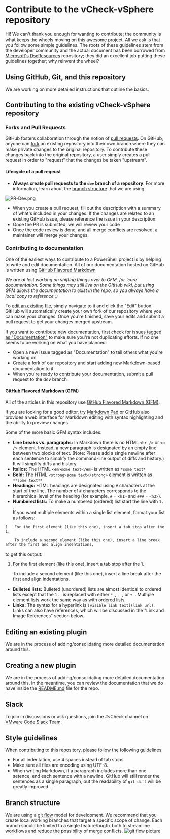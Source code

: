 # Contribute to the vCheck-vSphere repository

Hi! We can't thank you enough for wanting to contribute; the community is what keeps the wheels moving on this awesome project.
All we ask is that you follow some simple guidelines. The roots of these guidelines stem from the developer community and the actual document has been borrowed from [Microsoft's DscResources](https://github.com/PowerShell/DscResources) repository; they did an excellent job putting these guidelines together; why reinvent the wheel?

## Using GitHub, Git, and this repository

We are working on more detailed instructions that outline the basics.

## Contributing to the existing vCheck-vSphere repository

### Forks and Pull Requests

GitHub fosters collaboration through the notion of [pull requests](https://help.github.com/articles/using-pull-requests/).
On GitHub, anyone can [fork](https://help.github.com/articles/fork-a-repo/) an existing repository into their own branch where they can make private changes to the original repository. 
To contribute these changes back into the original repository, a user simply creates a pull request in order to "request" that the changes be taken "upstream". 

#### Lifecycle of a pull reqeust

* **Always create pull requests to the `dev` branch of a repository**. 
For more information, learn about the [branch structure](#branch-structure) that we are using.

![PR-Dev.png](https://github.com/vScripter/vCheck-vSphere/blob/dev/Images/PR-Dev.PNG)

* When you create a pull request, fill out the description with a summary of what's included in your changes. 
If the changes are related to an existing GitHub issue, please reference the issue in your description.
* Once the PR is submitted, we will review your code
* Once the code review is done, and all merge conflicts are resolved, a maintainer will merge your changes.

### Contributing to documentation
One of the easiest ways to contribute to a PowerShell project is by helping to write and edit documentation. 
All of our documentation hosted on GitHub is written using [GitHub Flavored Markdown](https://help.github.com/articles/github-flavored-markdown/) 

*We are at lest working on shifting things over to GFM, for 'core' documentation. Some things may still live on the GitHub wiki, but using GFM allows the documentation to exist in the repo, so you always have a local copy to reference ;)*

To [edit an existing file](https://help.github.com/articles/editing-files-in-another-user-s-repository/), simply navigate to it and click the "Edit" button. 
GitHub will automatically create your own fork of our repository where you can make your changes. 
Once you're finished, save your edits and submit a pull request to get your changes merged upstream. 

If you want to contribute new documentation, first check for [issues tagged as "Documentation"](https://github.com/alanrenouf/vCheck-vSphere/labels/documentation) to make sure you're not duplicating efforts.
If no one seems to be working on what you have planned:
* Open a new issue tagged as "Documentation" to tell others what you're working on
* Create a fork of our repository and start adding new Markdown-based documentation to it
* When you're ready to contribute your documentation, submit a pull request to the *dev* branch


#### GitHub Flavored Markdown (GFM)

All of the articles in this repository use [GitHub Flavored Markdown (GFM)](https://help.github.com/articles/github-flavored-markdown/).

If you are looking for a good editor, try [Markdown Pad](http://markdownpad.com/) or 
GitHub also provides a web interface for Markdown editing with syntax highlighting and the ability to preview changes. 

Some of the more basic GFM syntax includes:

* **Line breaks vs. paragraphs:** In Markdown there is no HTML `<br />` or `<p />` element. 
Instead, a new paragraph is designated by an empty line between two blocks of text.
(Note: Please add a single newline after each sentence to simplify the command-line output of diffs and history.)
It will simplify diffs and history.
* **Italics:** The HTML `<em>some text</em>` is written as `*some text*`
* **Bold:** The HTML `<strong>some text</strong>` element is written as `**some text**`
* **Headings:** HTML headings are designated using `#` characters at the start of the line. 
The number of `#` characters corresponds to the hierarchical level of the heading (for example, `#` = `<h1>` and `###` = ```<h3>```).
* **Numbered lists:** To make a numbered (ordered) list start the line with `1. `.  
If you want multiple elements within a single list element, format your list as follows:
```        
1.  For the first element (like this one), insert a tab stop after the 1. 

    To include a second element (like this one), insert a line break after the first and align indentations.
```
to get this output:

1.  For the first element (like this one), insert a tab stop after the 1. 

    To include a second element (like this one), insert a line break after the first and align indentations.

* **Bulleted lists:** Bulleted (unordered) lists are almost identical to ordered lists except that the `1. ` is replaced with either `* `, `- `, or `+ `. 
Multiple element lists work the same way as with ordered lists.
* **Links:** The syntax for a hyperlink is `[visible link text](link url)`.
Links can also have references, which will be discussed in the "Link and Image References" section below.

## Editing an existing plugin

We are in the process of adding/consolidating more detailed documentation around this.

## Creating a new plugin

We are in the process of adding/consolidating more detailed documentation around this. In the meantime, you can review the documentation that we do have inside the [README.md](README.md) file for the repo.

## Slack

To join in discussions or ask questions, join the #vCheck channel on [VMware Code Slack Team](https://code.vmware.com/slack/).


## Style guidelines

When contributing to this repository, please follow the following guidelines: 

* For all indentation, use 4 spaces instead of tab stops
* Make sure all files are encoding using UTF-8. 
* When writing Markdown, if a paragraph includes more than one setence, end each sentence with a newline.
GitHub will still render the sentences as a single paragraph, but the readability of `git diff` will be greatly improved. 


## Branch structure

We are using a [git flow](http://nvie.com/posts/a-successful-git-branching-model/) model for development.
We recommend that you create local working branches that target a specific scope of change. 
Each branch should be limited to a single feature/bugfix both to streamline workflows and reduce the possibility of merge conflicts.
![git flow picture](http://nvie.com/img/git-model@2x.png)
